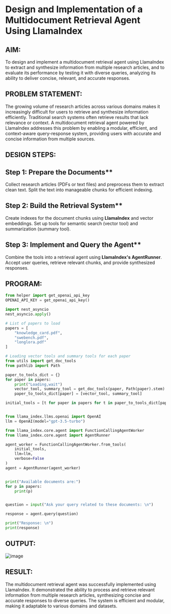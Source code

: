 # Design and Implementation of a Multidocument Retrieval Agent Using LlamaIndex

## AIM:
To design and implement a multidocument retrieval agent using LlamaIndex to extract and synthesize information from multiple research articles, and to evaluate its performance by testing it with diverse queries, analyzing its ability to deliver concise, relevant, and accurate responses.

## PROBLEM STATEMENT:
The growing volume of research articles across various domains makes it increasingly difficult for users to retrieve and synthesize information efficiently. Traditional search systems often retrieve results that lack relevance or context. A multidocument retrieval agent powered by LlamaIndex addresses this problem by enabling a modular, efficient, and context-aware query-response system, providing users with accurate and concise information from multiple sources.

## DESIGN STEPS:

## Step 1: Prepare the Documents**
Collect research articles (PDFs or text files) and preprocess them to extract clean text.
Split the text into manageable chunks for efficient indexing.

## Step 2: Build the Retrieval System**
Create indexes for the document chunks using **LlamaIndex** and vector embeddings.
Set up tools for semantic search (vector tool) and summarization (summary tool).

## Step 3: Implement and Query the Agent**
Combine the tools into a retrieval agent using **LlamaIndex's AgentRunner**.
 Accept user queries, retrieve relevant chunks, and provide synthesized responses.



## PROGRAM:
```python
from helper import get_openai_api_key
OPENAI_API_KEY = get_openai_api_key()

import nest_asyncio
nest_asyncio.apply()

# List of papers to load
papers = [
    "knowledge_card.pdf",
    "swebench.pdf",
    "longlora.pdf"
]

# Loading vector tools and summary tools for each paper
from utils import get_doc_tools
from pathlib import Path

paper_to_tools_dict = {}
for paper in papers:
    print("Loading,wait")
    vector_tool, summary_tool = get_doc_tools(paper, Path(paper).stem)
    paper_to_tools_dict[paper] = [vector_tool, summary_tool]

initial_tools = [t for paper in papers for t in paper_to_tools_dict[paper]]


from llama_index.llms.openai import OpenAI
llm = OpenAI(model="gpt-3.5-turbo")

from llama_index.core.agent import FunctionCallingAgentWorker
from llama_index.core.agent import AgentRunner

agent_worker = FunctionCallingAgentWorker.from_tools(
    initial_tools, 
    llm=llm, 
    verbose=False
)
agent = AgentRunner(agent_worker)


print("Available documents are:")
for p in papers:
    print(p)


question = input("Ask your query related to these documents: \n")

response = agent.query(question) 

print("Response: \n")
print(response)
```

## OUTPUT:
![image](https://github.com/user-attachments/assets/bd532f2a-7020-4bae-a65f-8bf440e87186)


## RESULT:
The multidocument retrieval agent was successfully implemented using LlamaIndex. It demonstrated the ability to process and retrieve relevant information from multiple research articles, synthesizing concise and accurate responses to diverse queries. The system is efficient and modular, making it adaptable to various domains and datasets.
